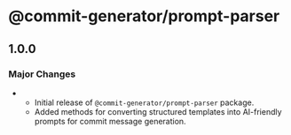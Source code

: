 # @commit-generator/prompt-parser

## 1.0.0

### Major Changes

- - Initial release of `@commit-generator/prompt-parser` package.
  - Added methods for converting structured templates into AI-friendly prompts for commit message generation.
